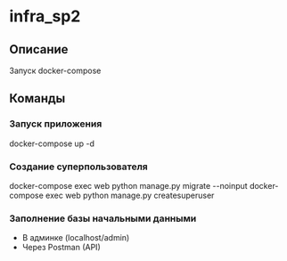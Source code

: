 # infra_sp2
## Описание
Запуск docker-compose
## Команды
### Запуск приложения
docker-compose up -d
### Создание суперпользователя
docker-compose exec web python manage.py migrate --noinput
docker-compose exec web python manage.py createsuperuser
### Заполнение базы начальными данными
- В админке (localhost/admin)
- Через Postman (API)